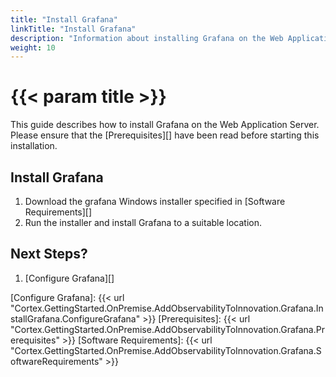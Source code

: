 ```yaml
---
title: "Install Grafana"
linkTitle: "Install Grafana"
description: "Information about installing Grafana on the Web Application Server."
weight: 10
---
```


# {{< param title >}}

This guide describes how to install Grafana on the Web Application Server. Please ensure that the [Prerequisites][] have been read before starting this installation.

## Install Grafana

1. Download the grafana Windows installer specified in [Software Requirements][]
1. Run the installer and install Grafana to a suitable location.

## Next Steps?

1. [Configure Grafana][]

[Configure Grafana]: {{< url "Cortex.GettingStarted.OnPremise.AddObservabilityToInnovation.Grafana.InstallGrafana.ConfigureGrafana" >}}
[Prerequisites]: {{< url "Cortex.GettingStarted.OnPremise.AddObservabilityToInnovation.Grafana.Prerequisites" >}}
[Software Requirements]: {{< url "Cortex.GettingStarted.OnPremise.AddObservabilityToInnovation.Grafana.SoftwareRequirements" >}}